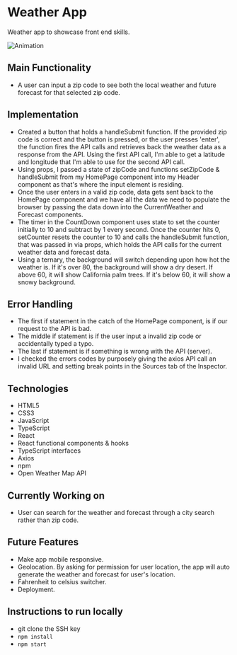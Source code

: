 # Weather App

Weather app to showcase front end skills.

![Animation](https://user-images.githubusercontent.com/80491609/162902167-1363869f-93b7-42a1-8d10-a8c7943c9160.gif)

## Main Functionality
- A user can input a zip code to see both the local weather and future forecast for that selected zip code.

## Implementation
- Created a button that holds a handleSubmit function. If the provided zip code is correct and the button is pressed, or the user presses 'enter', the function fires the API calls and retrieves back the weather data as a response from the API. Using the first API call, I'm able to get a latitude and longitude that I'm able to use for the second API call.
- Using props, I passed a state of zipCode and functions setZipCode & handleSubmit from my HomePage component into my Header component as that's where the input element is residing.
- Once the user enters in a valid zip code, data gets sent back to the HomePage component and we have all the data we need to populate the browser by passing the data down into the CurrentWeather and Forecast components.
- The timer in the CountDown component uses state to set the counter initially to 10 and subtract by 1 every second. Once the counter hits 0, setCounter resets the counter to 10 and calls the handleSubmit function, that was passed in via props, which holds the API calls for the current weather data and forecast data.
- Using a ternary, the background will switch depending upon how hot the weather is. If it's over 80, the background will show a dry desert. If above 60, it will show California palm trees. If it's below 60, it will show a snowy background.

## Error Handling
- The first if statement in the catch of the HomePage component, is if our request to the API is bad.
- The middle if statement is if the user input a invalid zip code or accidentally typed a typo.
- The last if statement is if something is wrong with the API (server).
- I checked the errors codes by purposely giving the axios API call an invalid URL and setting break points in the Sources tab of the Inspector.

## Technologies
- HTML5
- CSS3
- JavaScript
- TypeScript
- React
- React functional components & hooks
- TypeScript interfaces
- Axios
- npm
- Open Weather Map API

## Currently Working on
- User can search for the weather and forecast through a city search rather than zip code.

## Future Features
- Make app mobile responsive.
- Geolocation. By asking for permission for user location, the app will auto generate the weather and forecast for user's location.
- Fahrenheit to celsius switcher.
- Deployment. 

## Instructions to run locally
- git clone the SSH key
- ```npm install```
- ```npm start```
